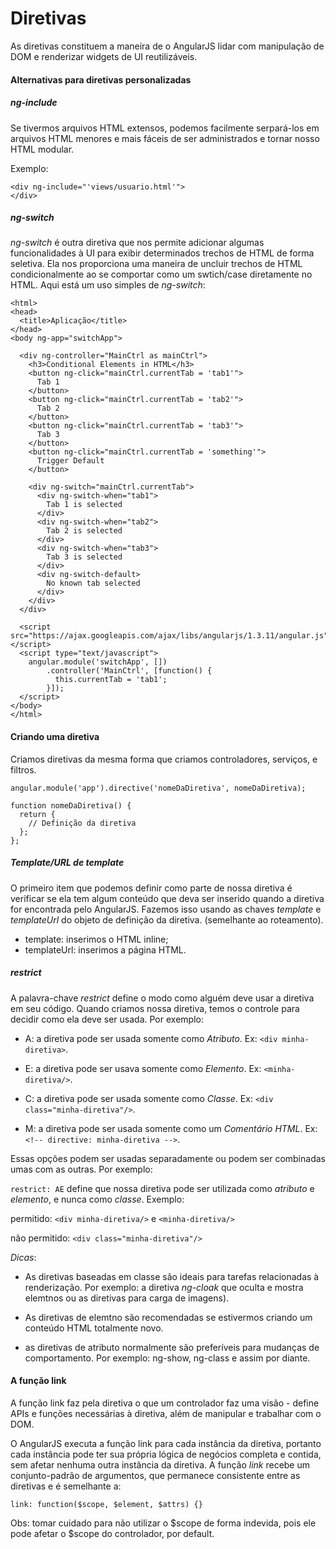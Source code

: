 # Diretivas

As diretivas constituem a maneira de o AngularJS lidar com manipulação
de DOM e renderizar widgets de UI reutilizáveis.

#### Alternativas para diretivas personalizadas

##### ng-include

Se tivermos arquivos HTML extensos, podemos facilmente serpará-los em
arquivos HTML menores e mais fáceis de ser administrados e tornar nosso
HTML modular.

Exemplo:

```
<div ng-include="'views/usuario.html'">
</div>
```

##### ng-switch

*ng-switch* é outra diretiva que nos permite adicionar algumas
funcionalidades à UI para exibir determinados trechos de HTML de forma
seletiva. Ela nos proporciona uma maneira de uncluir trechos de HTML
condicionalmente ao se comportar como um swtich/case diretamente no
HTML. Aqui está um uso simples de *ng-switch*:


```
<html>
<head>
  <title>Aplicação</title>
</head>
<body ng-app="switchApp">

  <div ng-controller="MainCtrl as mainCtrl">
    <h3>Conditional Elements in HTML</h3>
    <button ng-click="mainCtrl.currentTab = 'tab1'">
      Tab 1
    </button>
    <button ng-click="mainCtrl.currentTab = 'tab2'">
      Tab 2
    </button>
    <button ng-click="mainCtrl.currentTab = 'tab3'">
      Tab 3
    </button>
    <button ng-click="mainCtrl.currentTab = 'something'">
      Trigger Default
    </button>

    <div ng-switch="mainCtrl.currentTab">
      <div ng-switch-when="tab1">
        Tab 1 is selected
      </div>
      <div ng-switch-when="tab2">
        Tab 2 is selected
      </div>
      <div ng-switch-when="tab3">
        Tab 3 is selected
      </div>
      <div ng-switch-default>
        No known tab selected
      </div>
    </div>
  </div>

  <script src="https://ajax.googleapis.com/ajax/libs/angularjs/1.3.11/angular.js"></script>
  <script type="text/javascript">
    angular.module('switchApp', [])
        .controller('MainCtrl', [function() {
          this.currentTab = 'tab1';
        }]);
  </script>
</body>
</html>
```

#### Criando uma diretiva

Criamos diretivas da mesma forma que criamos controladores, serviços, e
filtros.

```
angular.module('app').directive('nomeDaDiretiva', nomeDaDiretiva);

function nomeDaDiretiva() {
  return {
    // Definição da diretiva
  };
};
```

##### Template/URL de template

O primeiro item que podemos definir como parte de nossa diretiva é
verificar se ela tem algum conteúdo que deva ser inserido quando a
diretiva for encontrada pelo AngularJS. Fazemos isso usando as chaves
*template* e *templateUrl* do objeto de definição da diretiva.
(semelhante ao roteamento).

- template: inserimos o HTML inline;
- templateUrl: inserimos a página HTML.

##### restrict 

A palavra-chave *restrict* define o modo como alguém deve usar a
diretiva em seu código. Quando criamos nossa diretiva, temos o controle
para decidir como ela deve ser usada. Por exemplo:

- A: a diretiva pode ser usada somente como *Atributo*. Ex: `<div
  minha-diretiva>`.

- E: a diretiva pode ser usava somente como *Elemento*. Ex:
  `<minha-diretiva/>`.

- C: a diretiva pode ser usada somente como *Classe*. Ex: `<div class="minha-diretiva"/>`.

- M: a diretiva pode ser usada somente como um *Comentário HTML*. Ex:
  `<!-- directive: minha-diretiva -->`.

Essas opções podem ser usadas separadamente ou podem ser combinadas umas
com as outras. Por exemplo:

`restrict: AE` define que nossa diretiva pode ser utilizada como
*atributo* e *elemento*, e nunca como *classe*. Exemplo:

permitido: `<div minha-diretiva/>` e `<minha-diretiva/>`

não permitido: `<div class="minha-diretiva"/>`

*Dicas*:

- As diretivas baseadas em classe são ideais para tarefas relacionadas à
  renderização. Por exemplo: a diretiva *ng-cloak* que oculta e mostra
elemtnos ou as diretivas para carga de imagens).

- As diretivas de elemtno são recomendadas se estivermos criando um
  conteúdo HTML totalmente novo.

- as diretivas de atributo normalmente são preferíveis para mudanças de
  comportamento. Por exemplo: ng-show, ng-class e assim por diante.

#### A função link

A função link faz pela diretiva o que um controlador faz uma visão -
define APIs e funções necessárias à diretiva, além de manipular e
trabalhar com o DOM.

O AngularJS executa a função link para cada instância da diretiva,
portanto cada instância pode ter sua própria lógica de negócios completa
e contida, sem afetar nenhuma outra instância da diretiva. A função
*link* recebe um conjunto-padrão de argumentos, que permanece
consistente entre as diretivas e é semelhante a:

```
link: function($scope, $element, $attrs) {}
```

Obs: tomar cuidado para não utilizar o $scope de forma indevida, pois
ele pode afetar o $scope do controlador, por default.




